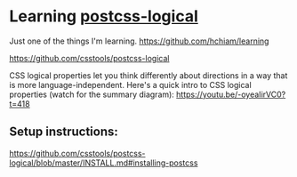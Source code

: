 # Learning [postcss-logical](https://github.com/csstools/postcss-logical)

Just one of the things I'm learning. <https://github.com/hchiam/learning>

<https://github.com/csstools/postcss-logical>

CSS logical properties let you think differently about directions in a way that is more language-independent. Here's a quick intro to CSS logical properties (watch for the summary diagram): <https://youtu.be/-oyeaIirVC0?t=418>

## Setup instructions:

<https://github.com/csstools/postcss-logical/blob/master/INSTALL.md#installing-postcss>
